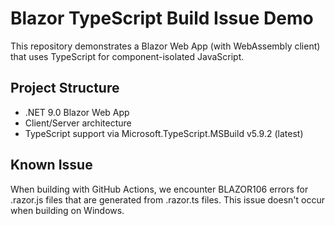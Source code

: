 # Blazor TypeScript Build Issue Demo

This repository demonstrates a Blazor Web App (with WebAssembly client) that uses TypeScript for component-isolated JavaScript.

## Project Structure
- .NET 9.0 Blazor Web App
- Client/Server architecture
- TypeScript support via Microsoft.TypeScript.MSBuild v5.9.2 (latest)

## Known Issue
When building with GitHub Actions, we encounter BLAZOR106 errors for .razor.js files that are generated from .razor.ts files. This issue doesn't occur when building on Windows.